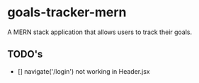 # goals-tracker-mern

A MERN stack application that allows users to track their goals.

## TODO's

- [] navigate('/login') not working in Header.jsx
